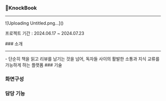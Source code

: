 ### 📖KnockBook
<hr>
![Uploading Untitled.png…]()

<p>프로젝트 기간 : 2024.06.17 ~ 2024.07.23</p>
### 소개
<hr>
- 단순히 책을 읽고 리뷰를 남기는 것을 넘어, 독자들 사이의 활발한 소통과 지식 교류를 가능하게 하는 플랫폼
### 기술

### 화면구성

### 담당 기능
